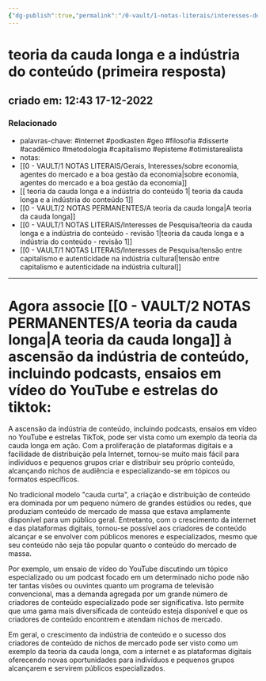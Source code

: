 ```yaml
---
{"dg-publish":true,"permalink":"/0-vault/1-notas-literais/interesses-de-pesquisa/teoria-da-cauda-longa-e-a-industria-do-conteudo-1/","tags":["internet","podkasten","geo","filosofia","disserte","acadêmico","metodologia","capitalismo","episteme","otimistarealista"],"dgHomeLink":true,"dgShowLocalGraph":true,"dgShowFileTree":true,"dgEnableSearch":true}
---
```


# teoria da cauda longa e a indústria do conteúdo (primeira resposta)
## criado em: 12:43 17-12-2022

### Relacionado
- palavras-chave: #internet #podkasten #geo #filosofia #disserte #acadêmico #metodologia #capitalismo #episteme #otimistarealista 
- notas: 
- [[0 - VAULT/1 NOTAS LITERAIS/Gerais, Interesses/sobre economia, agentes do mercado e a boa gestão da economia\|sobre economia, agentes do mercado e a boa gestão da economia]]
- [[ teoria da cauda longa e a indústria do conteúdo 1\| teoria da cauda longa e a indústria do conteúdo 1]]
- [[0 - VAULT/2 NOTAS PERMANENTES/A teoria da cauda longa\|A teoria da cauda longa]]
- [[0 - VAULT/1 NOTAS LITERAIS/Interesses de Pesquisa/teoria da cauda longa e a indústria do conteúdo - revisão 1\|teoria da cauda longa e a indústria do conteúdo - revisão 1]]
- [[0 - VAULT/1 NOTAS LITERAIS/Interesses de Pesquisa/tensão  entre capitalismo e autenticidade na indústria cultural\|tensão  entre capitalismo e autenticidade na indústria cultural]]
---
# Agora associe [[0 - VAULT/2 NOTAS PERMANENTES/A teoria da cauda longa\|A teoria da cauda longa]] à ascensão da indústria de conteúdo, incluindo podcasts, ensaios em vídeo do YouTube e estrelas do tiktok:


A ascensão da indústria de conteúdo, incluindo podcasts, ensaios em vídeo no YouTube e estrelas TikTok, pode ser vista como um exemplo da teoria da cauda longa em ação. Com a proliferação de plataformas digitais e a facilidade de distribuição pela Internet, tornou-se muito mais fácil para indivíduos e pequenos grupos criar e distribuir seu próprio conteúdo, alcançando nichos de audiência e especializando-se em tópicos ou formatos específicos.

No tradicional modelo "cauda curta", a criação e distribuição de conteúdo era dominada por um pequeno número de grandes estúdios ou redes, que produziam conteúdo de mercado de massa que estava amplamente disponível para um público geral. Entretanto, com o crescimento da internet e das plataformas digitais, tornou-se possível aos criadores de conteúdo alcançar e se envolver com públicos menores e especializados, mesmo que seu conteúdo não seja tão popular quanto o conteúdo do mercado de massa.

Por exemplo, um ensaio de vídeo do YouTube discutindo um tópico especializado ou um podcast focado em um determinado nicho pode não ter tantas visões ou ouvintes quanto um programa de televisão convencional, mas a demanda agregada por um grande número de criadores de conteúdo especializado pode ser significativa. Isto permite que uma gama mais diversificada de conteúdo esteja disponível e que os criadores de conteúdo encontrem e atendam nichos de mercado.

Em geral, o crescimento da indústria de conteúdo e o sucesso dos criadores de conteúdo de nichos de mercado pode ser visto como um exemplo da teoria da cauda longa, com a internet e as plataformas digitais oferecendo novas oportunidades para indivíduos e pequenos grupos alcançarem e servirem públicos especializados.